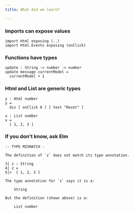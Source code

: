 ```yaml
---
title: What did we learn?

---
```


### Imports can expose values

```
import Html exposing (..)
import Html.Events exposing (onClick)
```


### Functions have types

```
update : String -> number -> number
update message currentModel =
  currentModel + 1
```


### Html and List are generic types

```
y : Html number
y =
  div [ onClick 0 ] [ text "Reset" ]

x : List number
x =
  [ 1, 2, 3 ]
```


### If you don't know, ask Elm

```
-- TYPE MISMATCH - 

The definition of `z` does not match its type annotation.

3| z : String
4| z =
5|>  [ 1, 2, 3 ]

The type annotation for `z` says it is a:

    String

But the definition (shown above) is a:

    List number
```
